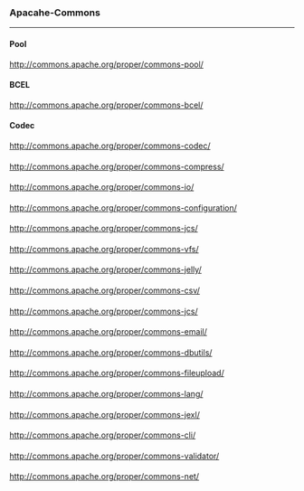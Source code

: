 ### Apacahe-Commons
---

#### Pool
http://commons.apache.org/proper/commons-pool/

#### BCEL
http://commons.apache.org/proper/commons-bcel/

#### Codec
http://commons.apache.org/proper/commons-codec/

#### 
http://commons.apache.org/proper/commons-compress/

#### 
http://commons.apache.org/proper/commons-io/

#### 
http://commons.apache.org/proper/commons-configuration/

#### 
http://commons.apache.org/proper/commons-jcs/

#### 
http://commons.apache.org/proper/commons-vfs/

#### 
http://commons.apache.org/proper/commons-jelly/

#### 
http://commons.apache.org/proper/commons-csv/

#### 
http://commons.apache.org/proper/commons-jcs/

#### 
http://commons.apache.org/proper/commons-email/

#### 
http://commons.apache.org/proper/commons-dbutils/

#### 
http://commons.apache.org/proper/commons-fileupload/

#### 
http://commons.apache.org/proper/commons-lang/

#### 
http://commons.apache.org/proper/commons-jexl/

#### 
http://commons.apache.org/proper/commons-cli/

#### 
http://commons.apache.org/proper/commons-validator/

#### 
http://commons.apache.org/proper/commons-net/

#### 

#### 

#### 

#### 

#### 

#### 


```
```


